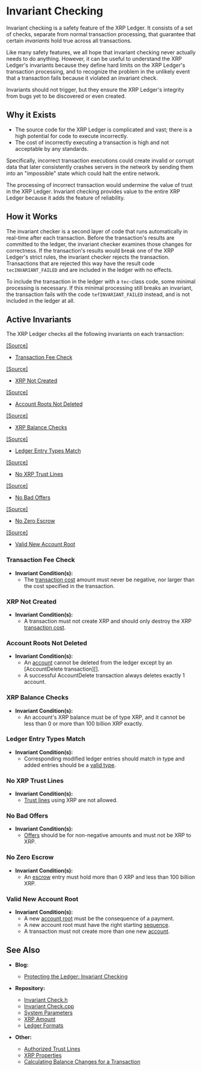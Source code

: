# Invariant Checking

Invariant checking is a safety feature of the XRP Ledger. It consists of a set of checks, separate from normal transaction processing, that guarantee that certain _invariants_ hold true across all transactions.

Like many safety features, we all hope that invariant checking never actually needs to do anything. However, it can be useful to understand the XRP Ledger's invariants because they define hard limits on the XRP Ledger's transaction processing, and to recognize the problem in the unlikely event that a transaction fails because it violated an invariant check.

Invariants should not trigger, but they ensure the XRP Ledger's integrity from bugs yet to be discovered or even created.


## Why it Exists

- The source code for the XRP Ledger is complicated and vast; there is a high potential for code to execute incorrectly.
- The cost of incorrectly executing a transaction is high and not acceptable by any standards.

Specifically, incorrect transaction executions could create invalid or corrupt data that later consistently crashes servers in the network by sending them into an "impossible" state which could halt the entire network.

The processing of incorrect transaction would undermine the value of trust in the XRP Ledger. Invariant checking provides value to the entire XRP Ledger because it adds the feature of reliability.



## How it Works

The invariant checker is a second layer of code that runs automatically in real-time after each transaction. Before the transaction's results are committed to the ledger, the invariant checker examines those changes for correctness. If the transaction's results would break one of the XRP Ledger's strict rules, the invariant checker rejects the transaction. Transactions that are rejected this way have the result code `tecINVARIANT_FAILED` and are included in the ledger with no effects.

To include the transaction in the ledger with a `tec`-class code, some minimal processing is necessary. If this minimal processing still breaks an invariant, the transaction fails with the code `tefINVARIANT_FAILED` instead, and is not included in the ledger at all.


## Active Invariants

The XRP Ledger checks all the following invariants on each transaction:

[[Source]](https://github.com/ripple/rippled/blob/023f5704d07d09e70091f38a0d4e5df213a3144b/src/ripple/app/tx/impl/InvariantCheck.h#L92 "Source")

- [Transaction Fee Check](#transaction-fee-check)

[[Source]](https://github.com/ripple/rippled/blob/023f5704d07d09e70091f38a0d4e5df213a3144b/src/ripple/app/tx/impl/InvariantCheck.h#L118 "Source")

- [XRP Not Created](#xrp-not-created)

[[Source]](https://github.com/ripple/rippled/blob/023f5704d07d09e70091f38a0d4e5df213a3144b/src/ripple/app/tx/impl/InvariantCheck.h#L146 "Source")

- [Account Roots Not Deleted](#account-roots-not-deleted)

[[Source]](https://github.com/ripple/rippled/blob/023f5704d07d09e70091f38a0d4e5df213a3144b/src/ripple/app/tx/impl/InvariantCheck.h#L173 "Source")

- [XRP Balance Checks](#xrp-balance-checks)

[[Source]](https://github.com/ripple/rippled/blob/023f5704d07d09e70091f38a0d4e5df213a3144b/src/ripple/app/tx/impl/InvariantCheck.h#L197 "Source")

- [Ledger Entry Types Match](#ledger-entry-types-match)

[[Source]](https://github.com/ripple/rippled/blob/023f5704d07d09e70091f38a0d4e5df213a3144b/src/ripple/app/tx/impl/InvariantCheck.h#L224 "Source")

- [No XRP Trust Lines](#no-xrp-trust-lines)

[[Source]](https://github.com/ripple/rippled/blob/023f5704d07d09e70091f38a0d4e5df213a3144b/src/ripple/app/tx/impl/InvariantCheck.h#L251 "Source")

- [No Bad Offers](#no-bad-offers)

[[Source]](https://github.com/ripple/rippled/blob/023f5704d07d09e70091f38a0d4e5df213a3144b/src/ripple/app/tx/impl/InvariantCheck.h#L275 "Source")

- [No Zero Escrow](#no-zero-escrow)

[[Source]](https://github.com/ripple/rippled/blob/023f5704d07d09e70091f38a0d4e5df213a3144b/src/ripple/app/tx/impl/InvariantCheck.h#L300 "Source")

- [Valid New Account Root](#valid-new-account-root)


### Transaction Fee Check

- **Invariant Condition(s):**
    - The [transaction cost](transaction-cost.html) amount must never be negative, nor larger than the cost specified in the transaction.


### XRP Not Created

- **Invariant Condition(s):**
    - A transaction must not create XRP and should only destroy the XRP [transaction cost](transaction-cost.html).


### Account Roots Not Deleted

- **Invariant Condition(s):**
    - An [account](accounts.html) cannot be deleted from the ledger except by an [AccountDelete transaction][].
    - A successful AccountDelete transaction always deletes exactly 1 account.


### XRP Balance Checks

- **Invariant Condition(s):**
    - An account's XRP balance must be of type XRP, and it cannot be less than 0 or more than 100 billion XRP exactly.


### Ledger Entry Types Match

- **Invariant Condition(s):**
    - Corresponding modified ledger entries should match in type and added entries should be a [valid type](ledger-object-types.html).


### No XRP Trust Lines

- **Invariant Condition(s):**
    - [Trust lines](trust-lines-and-issuing.html) using XRP are not allowed.


### No Bad Offers

- **Invariant Condition(s):**
    - [Offers](offer.html) should be for non-negative amounts and must not be XRP to XRP.


### No Zero Escrow

- **Invariant Condition(s):**
    - An [escrow](escrow-object.html) entry must hold more than 0 XRP and less than 100 billion XRP.


### Valid New Account Root

- **Invariant Condition(s):**
    - A new [account root](accountroot.html) must be the consequence of a payment.
    - A new account root must have the right starting [sequence](basic-data-types.html#account-sequence).
    - A transaction must not create more than one new [account](accounts.html).


## See Also

- **Blog:**
    - [Protecting the Ledger: Invariant Checking](https://xrpl.org/blog/2017/invariant-checking.html)

- **Repository:**
    - [Invariant Check.h](https://github.com/ripple/rippled/blob/023f5704d07d09e70091f38a0d4e5df213a3144b/src/ripple/app/tx/impl/InvariantCheck.h)
    - [Invariant Check.cpp](https://github.com/ripple/rippled/blob/023f5704d07d09e70091f38a0d4e5df213a3144b/src/ripple/app/tx/impl/InvariantCheck.cpp)
    - [System Parameters](https://github.com/ripple/rippled/blob/develop/src/ripple/protocol/SystemParameters.h#L43)
    - [XRP Amount](https://github.com/ripple/rippled/blob/develop/src/ripple/basics/XRPAmount.h#L244)
    - [Ledger Formats](https://github.com/ripple/rippled/blob/023f5704d07d09e70091f38a0d4e5df213a3144b/src/ripple/protocol/LedgerFormats.h#L36-L94)


- **Other:**
    - [Authorized Trust Lines](authorized-trust-lines.html)
    - [XRP Properties](xrp.html#xrp-properties)
    - [Calculating Balance Changes for a Transaction](https://xrpl.org/blog/2015/calculating-balance-changes-for-a-transaction.html#calculating-balance-changes-for-a-transaction)



